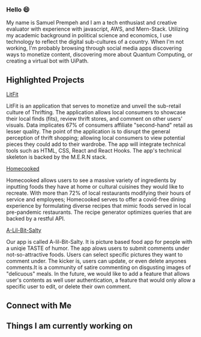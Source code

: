 ### Hello  :smile:

My name is Samuel Prempeh and I am a tech enthusiast and creative evaluator with experience with javascript, AWS, and Mern-Stack. Utilizing my academic background in political science and economics, I use technology to reflect the digital sub-cultures of a country. When I'm not working, I'm probably browsing through social media apps discovering ways to monetize content, discovering more about Quantum Computing, or creating a virtual bot with UiPath.


## Highlighted Projects
[LitFit](https://github.com/SamieSosa147/LitFit) 

LitFit is an application that serves to monetize and unveil the sub-retail culture of Thrifting. The application allows local consumers to showcase their local finds (fits), review thrift stores, and comment on other users' visuals. Data implicates 67% of consumers affiliate "second-hand" retail as lesser quality. The point of the application is to disrupt the general perception of thrift shopping; allowing local consumers to view potential pieces they could add to their wardrobe.  The app will integrate technical tools such as HTML, CSS, React and React Hooks. The app's technical skeleton is  backed by the M.E.R.N stack. 

[Homecooked](https://github.com/SamieSosa147/Homecooked) 

Homecooked allows users to see a massive variety of ingredients by inputting foods they have at home or cultural cuisines they would like to recreate. With more than 72% of local restaurants modifying their hours of service and employees; Homecooked serves to offer a covid-free dining experience by formulating diverse recipes that mimic foods served in local pre-pandemic restaurants. The recipe generator optimizes queries that are backed by a restful API. 

[A-Lil-Bit-Salty](https://github.com/Salt-Squad/A-Lil-Bit-Salty-backend)

Our app is called A-lil-Bit-Salty. It is picture based food app for people with a uniqie TASTE of humor. The app alows users to submit comments under not-so-attractive foods. Users can select specific pictures they want to comment under. The kicker is, users can update, or even delete anyones comments.It is a community of satire commenting on disgusting images of "delicuous" meals. In the future, we would like to add a feature that allows user's contents as well user authentication, a feature that would only allow a specific user to edit, or delete their own comment.

## Connect with Me

## Things I am currently working on
